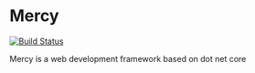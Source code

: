 # Mercy

[![Build Status](https://travis-ci.org/Anduin2017/Mercy.svg?branch=master)](https://travis-ci.org/Anduin2017/Mercy)

Mercy is a web development framework based on dot net core